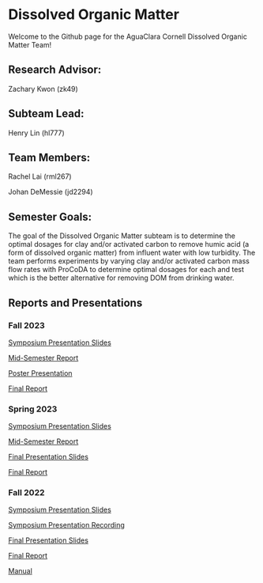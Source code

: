 # Dissolved Organic Matter
Welcome to the Github page for the AguaClara Cornell Dissolved Organic Matter Team!

## Research Advisor:
Zachary Kwon (zk49)

## Subteam Lead: 
Henry Lin (hl777)

## Team Members:
Rachel Lai (rml267)

Johan DeMessie (jd2294)

## Semester Goals:
The goal of the Dissolved Organic Matter subteam is to determine the optimal dosages for clay and/or activated carbon to remove humic acid (a form of dissolved organic matter) from influent water with low turbidity. The team performs experiments by varying clay and/or activated carbon mass flow rates with ProCoDA to determine optimal dosages for each and test which is the better alternative for removing DOM from drinking water.

## Reports and Presentations


### Fall 2023

[Symposium Presentation Slides](https://github.com/AguaClara/Dissolved-Organic-Matter/blob/main/Fall%202023/2023FA%20Mid-Semester%20DOM%20Symposium%20Slides.pptx) 

[Mid-Semester Report](https://github.com/AguaClara/Dissolved-Organic-Matter/blob/main/Fall%202023/2023FA%20DOM%20Mid-Semester%20Report.pdf)

[Poster Presentation](https://github.com/AguaClara/Dissolved-Organic-Matter/blob/main/Fall%202023/DOM%20Poster.pdf)

[Final Report](https://github.com/AguaClara/Dissolved-Organic-Matter/blob/main/Fall%202023/2023FA%20DOM%20Final%20Report.pdf) 


### Spring 2023

[Symposium Presentation Slides](https://github.com/AguaClara/Dissolved-Organic-Matter/blob/main/Spring%202023/2023SP%20DOM%20Symposium%20Slides.pptx)

[Mid-Semester Report](https://github.com/AguaClara/Dissolved-Organic-Matter/blob/main/Spring%202023/2023SP%20DOM%20Mid-Semester%20Report.pdf)

[Final Presentation Slides](https://github.com/AguaClara/Dissolved-Organic-Matter/blob/main/Spring%202023/2023SP%20DOM%20Final%20Presentation.pdf)

[Final Report](https://github.com/AguaClara/Dissolved-Organic-Matter/blob/main/Spring%202023/2023SP%20DOM%20Final%20Report.pdf)


### Fall 2022
[Symposium Presentation Slides](https://github.com/AguaClara/Dissolved-Organic-Matter/blob/main/Fall%202022/2022FA%20DOM%20Symposium%20Slides.pptx)

[Symposium Presentation Recording](https://youtu.be/n4SQE6YDL6c)

[Final Presentation Slides](https://github.com/AguaClara/Dissolved-Organic-Matter/blob/main/Fall%202022/2022FA%20DOM%20Final%20Presentation.pptx)

[Final Report](https://github.com/AguaClara/Dissolved-Organic-Matter/blob/main/Fall%202022/2022FA%20DOM%20Final%20Report.docx)

[Manual](https://github.com/AguaClara/Dissolved-Organic-Matter/blob/main/Fall%202022/2022FA%20Dissolved%20Organic%20Matter%20Manual.docx)

